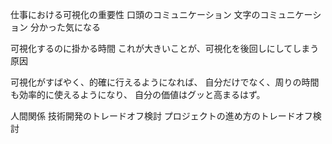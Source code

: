 仕事における可視化の重要性
口頭のコミュニケーション
文字のコミュニケーション
分かった気になる

可視化するのに掛かる時間
これが大きいことが、可視化を後回しにしてしまう原因

可視化がすばやく、的確に行えるようになれば、
自分だけでなく、周りの時間も効率的に使えるようになり、
自分の価値はグッと高まるはず。

人間関係
技術開発のトレードオフ検討
プロジェクトの進め方のトレードオフ検討

